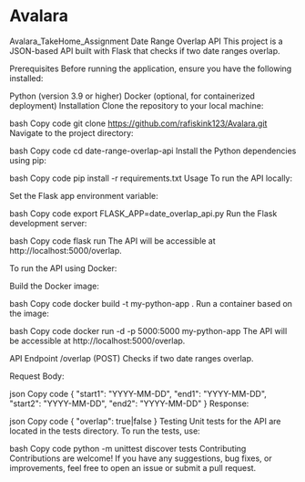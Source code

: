 # Avalara
Avalara_TakeHome_Assignment
Date Range Overlap API
This project is a JSON-based API built with Flask that checks if two date ranges overlap.

Prerequisites
Before running the application, ensure you have the following installed:

Python (version 3.9 or higher)
Docker (optional, for containerized deployment)
Installation
Clone the repository to your local machine:

bash
Copy code
git clone https://github.com/rafiskink123/Avalara.git
Navigate to the project directory:

bash
Copy code
cd date-range-overlap-api
Install the Python dependencies using pip:

bash
Copy code
pip install -r requirements.txt
Usage
To run the API locally:

Set the Flask app environment variable:

bash
Copy code
export FLASK_APP=date_overlap_api.py
Run the Flask development server:

bash
Copy code
flask run
The API will be accessible at http://localhost:5000/overlap.

To run the API using Docker:

Build the Docker image:

bash
Copy code
docker build -t my-python-app .
Run a container based on the image:

bash
Copy code
docker run -d -p 5000:5000 my-python-app
The API will be accessible at http://localhost:5000/overlap.

API Endpoint
/overlap (POST)
Checks if two date ranges overlap.

Request Body:

json
Copy code
{
  "start1": "YYYY-MM-DD",
  "end1": "YYYY-MM-DD",
  "start2": "YYYY-MM-DD",
  "end2": "YYYY-MM-DD"
}
Response:

json
Copy code
{
  "overlap": true|false
}
Testing
Unit tests for the API are located in the tests directory. To run the tests, use:

bash
Copy code
python -m unittest discover tests
Contributing
Contributions are welcome! If you have any suggestions, bug fixes, or improvements, feel free to open an issue or submit a pull request.
